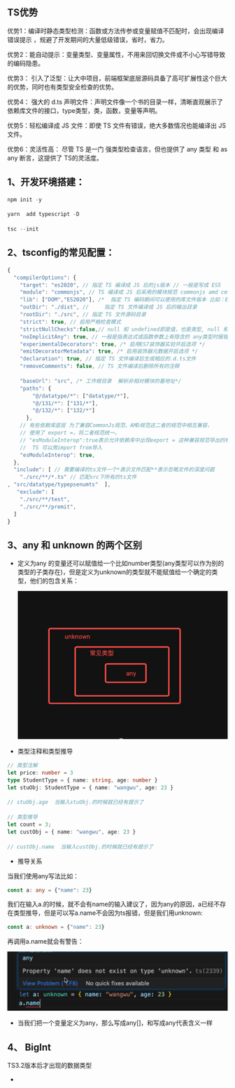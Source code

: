 ## TS优势

优势1：编译时静态类型检测：函数或方法传参或变量赋值不匹配时，会出现编译错误提示 ，规避了开发期间的大量低级错误，省时，省力。

优势2：能自动提示：变量类型、变量属性，不用来回切换文件或不小心写错导致的编码隐患。

优势3： 引入了泛型：让大中项目，前端框架底层源码具备了高可扩展性这个巨大的优势，同时也有类型安全检查的优势。

优势4： 强大的 d.ts 声明文件：声明文件像一个书的目录一样，清晰直观展示了依赖库文件的接口，type类型，类，函数，变量等声明。

优势5：轻松编译成 JS 文件：即使 TS 文件有错误，绝大多数情况也能编译出 JS 文件。

优势6：灵活性高： 尽管 TS 是一门 强类型检查语言，但也提供了 any 类型 和 as any 断言，这提供了 TS的灵活度。

## 1、开发环境搭建：

```powershell
npm init -y 

yarn  add typescript -D

tsc --init
```

## 2、tsconfig的常见配置：

```js
{
  "compilerOptions": {
    "target": "es2020", // 指定 TS 编译成 JS 后的js版本 // 一般是写成 ES5
    "module": "commonjs", // TS 编译成 JS 后采用的模块规范 commonjs amd cmd  es等   
    "lib": ["DOM","ES2020"], /*  指定 TS 编码期间可以使用的库文件版本 比如：ES5就不支持Set集合 */
    "outDir": "./dist", //     指定 TS 文件编译成 JS 后的输出目录                 /* Redirect output structure to the directory. */
    "rootDir": "./src", // 指定 TS 文件源码目录
    "strict": true, // 启用严格检查模式
    "strictNullChecks":false,// null 和 undefined即是值，也是类型, null 和 undefined 值 只能赋值给 any ,unknown和它们各自的类型
    "noImplicitAny": true, // 一般是指表达式或函数参数上有隐含的 any类型时报错
    "experimentalDecorators": true, /* 启用ES7装饰器实验开启选项 */
    "emitDecoratorMetadata": true, /* 启用装饰器元数据开启选项 */
    "declaration": true, // 指定 TS 文件编译后生成相应的.d.ts文件
    "removeComments": false, // TS 文件编译后删除所有的注释
  
    "baseUrl": "src", /* 工作根目录  解析非相对模块的基地址*/
    "paths": {
        "@/datatype/*": ["datatype/*"],
        "@/131/*": ["131/*"],
        "@/132/*": ["132/*"]
      },  
    // 有些依赖库底层 为了兼容CommonJs规范、AMD规范这二者的规范中相互兼容，
    // 使用了 export =，将二者规范统一。
    // "esModuleInterop":true表示允许依赖库中出现export = 这种兼容规范导出的格式，
    //  TS 可以用import from导入 
    "esModuleInterop": true,  
  },
  "include": [ // 需要编译的ts文件一个*表示文件匹配**表示忽略文件的深度问题
    "./src/**/*.ts" // 匹配src下所有的ts文件
, "src/datatype/typepsenumts"  ],
   "exclude": [
    "./src/**/test",
    "./src/**/premit", 
  ]
}
```

## 3、any 和 unknown 的两个区别

- 定义为any 的变量还可以赋值给一个比如number类型(any类型可以作为别的类型的子类存在)，但是定义为unknown的类型就不能赋值给一个确定的类型，他们的包含关系：

  ![1676193565694](image/1、基础/1676193565694.png)
- 类型注释和类型推导

```ts
// 类型注解
let price: number = 3
type StudentType = { name: string, age: number }
let stuObj: StudentType = { name: "wangwu", age: 23 }

// stuObj.age  当输入stuObj.的时候就已经有提示了

// 类型推导
let count = 3;
let custObj = { name: "wangwu", age: 23 }

// custObj.name  当输入custObj.的时候就已经有提示了
```

- 推导关系

当我们使用any写法比如：

```ts
const a: any = {"name": 23}
```

我们在输入a.的时候，就不会有name的输入建议了，因为any的原因，a已经不存在类型推导，但是可以写a.name不会因为ts报错，但是我们用unknown:

```ts
const a: unknown = {"name": 23}
```

再调用a.name就会有警告：

![1676193344310](image/1、基础/1676193344310.png)

- 当我们把一个变量定义为any，那么写成any[]，和写成any代表含义一样

## 4、 BigInt

TS3.2版本后才出现的数据类型








-
